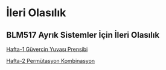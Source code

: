 # İleri Olasılık

## BLM517 Ayrık Sistemler İçin İleri Olasılık

[Hafta-1 Güvercin Yuvası Prensibi](GuvercinYuvasi.md)

[Hafta-2 Permütasyon Kombinasyon](Permutasyon_Kombinsayon.ipynb)
